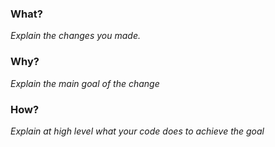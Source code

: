 ### What?
*Explain the changes you made.*

### Why? 
*Explain the main goal of the change*

### How?
*Explain at high level what your code does to achieve the goal*
